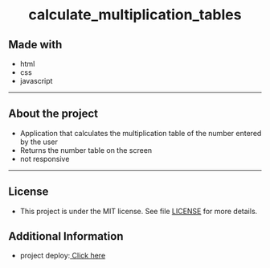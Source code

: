 
<h1 align="center">calculate_multiplication_tables</h1>
<div>
  <h2>Made with</h2>
  <ul>
    <li>html</li>
    <li>css</li>
    <li>javascript</li>
  </ul> 
</div>
<hr>
<h2>About the project</h2>
<ul>
<li>Application that calculates the multiplication table of the number entered by the user</li>
<li>Returns the number table on the screen</li>
<li>not responsive</li>
</ul>
<hr>
<h2>License</h2>
<ul>
<li><span>This project is under the MIT license. See file </span><a href="">LICENSE</a><span> for more details.</span></li>
</ul>


<h2>Additional Information</h2>

 <ul>
  <li>project deploy:<a href="https://mfcastilho.github.io/calculate_multiplication_tables/"> Click here</a></li></ul> 
 
